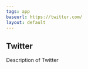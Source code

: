 ```yaml
---
tags: app
baseurl: https://twitter.com/
layout: default
---
```


## Twitter

Description of Twitter
